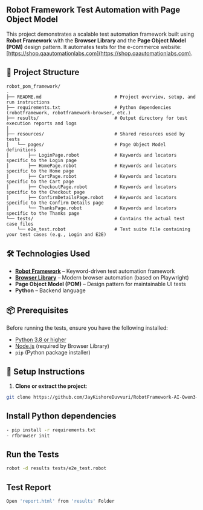 ## Robot Framework Test Automation with Page Object Model

This project demonstrates a scalable test automation framework built using **Robot Framework** with the **Browser Library** and the **Page Object Model (POM)** design pattern. It automates tests for the e-commerce website: [https://shop.qaautomationlabs.com](https://shop.qaautomationlabs.com).

## 📁 Project Structure
```
robot_pom_framework/
.
├── README.md                           # Project overview, setup, and run instructions
├── requirements.txt                    # Python dependencies (robotframework, robotframework-browser, etc.)
├── results/                            # Output directory for test execution reports and logs
│   
├── resources/                          # Shared resources used by tests
│   └── pages/                          # Page Object Model definitions
│       ├── LoginPage.robot             # Keywords and locators specific to the Login page
│       ├── HomePage.robot              # Keywords and locators specific to the Home page
│       ├── CartPage.robot              # Keywords and locators specific to the Cart page
│       ├── CheckoutPage.robot          # Keywords and locators specific to the Checkout page
│       ├── ConfirmDetailsPage.robot    # Keywords and locators specific to the Confirm Details page
│       └── ThanksPage.robot            # Keywords and locators specific to the Thanks page
└── tests/                              # Contains the actual test case files
    └── e2e_test.robot                  # Test suite file containing your test cases (e.g., Login and E2E)
```

## 🛠️ Technologies Used

- **[Robot Framework](https://robotframework.org/)** – Keyword-driven test automation framework
- **[Browser Library](https://marketsquare.github.io/robotframework-browser/)** – Modern browser automation (based on Playwright)
- **Page Object Model (POM)** – Design pattern for maintainable UI tests
- **Python** – Backend language

## 📦 Prerequisites

Before running the tests, ensure you have the following installed:

- [Python 3.8 or higher](https://www.python.org/downloads/)
- [Node.js](https://nodejs.org/) (required by Browser Library)
- `pip` (Python package installer)

## 🚀 Setup Instructions

1. **Clone or extract the project**:
```bash
git clone https://github.com/JayKishoreDuvvuri/RobotFramework-AI-Qwen3-Coder.git
```

## Install Python dependencies
```bash
- pip install -r requirements.txt 
- rfbrowser init
```

## Run the Tests
```bash
robot -d results tests/e2e_test.robot    
```

## Test Report
```bash
Open 'report.html' from 'results' Folder   
```